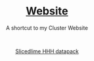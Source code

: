 <div align="center">
  <h1><a href="https://gamingoninsulin.github.io.cluster">Website</a></h1>
  <p> A shortcut to my Cluster Website</p>
  <br>
  <p><a href="https://github.com/slicedlime/HalfHearted">Slicedlime HHH datapack</a></p>
</div>
